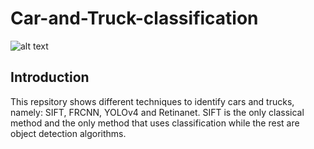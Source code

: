 # Car-and-Truck-classification
![alt text](https://thumbs.gfycat.com/IgnorantSkinnyHamadryad-max-1mb.gif)
## Introduction
This repsitory shows different techniques to identify cars and trucks, namely: SIFT, FRCNN, YOLOv4 and Retinanet. SIFT is the only classical method and the only method that uses classification while the rest are object detection algorithms.  
